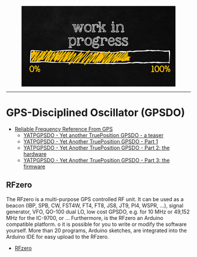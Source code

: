 <!--
Maintainer:   jeffskinnerbox@yahoo.com / www.jeffskinnerbox.me
Version:      0.0.0
-->


<div align="center">
<img src="https://raw.githubusercontent.com/jeffskinnerbox/blog/main/content/images/banners-bkgrds/work-in-progress.jpg" title="These materials require additional work and are not ready for general use." align="center" width=420px height=219px>
</div>


-----




# GPS-Disciplined Oscillator (GPSDO)

* [Reliable Frequency Reference From GPS](https://hackaday.com/2021/02/28/reliable-frequency-reference-from-gps/)
  * [YATPGPSDO - Yet another TruePosition GPSDO - a teaser](https://diysquared.blogspot.com/2021/01/yatg-yet-another-trueposition-gpsdo.html)
  * [YATPGPSDO - Yet Another TruePosition GPSDO - Part 1](https://diysquared.blogspot.com/2021/02/yatg-yet-another-trueposition-gpsdo.html)
  * [YATPGPSDO - Yet Another TruePosition GPSDO - Part 2: the hardware](https://diysquared.blogspot.com/2021/02/yatpgpsdo-yet-another-trueposition.html)
  * [YATPGPSDO - Yet Another TruePosition GPSDO - Part 3: the firmware](https://diysquared.blogspot.com/2021/02/yatpgpsdo-yet-another-trueposition_20.html)

## RFzero

The RFzero is a multi-purpose GPS controlled RF unit.
It can be used as a beacon (IBP, SPB, CW, FST4W, FT4, FT8, JS8, JT9, PI4, WSPR, …),
signal generator, VFO, QO-100 dual LO, low cost GPSDO, e.g. for 10 MHz or 49,152 MHz for the IC-9700,
or … Furthermore, is the RFzero an Arduino compatible platform.
o it is possible for you to write or modify the software yourself.
More than 20 programs, Arduino sketches, are integrated into the Arduino IDE for easy upload to the RFzero.

* [RFzero](https://www.rfzero.net/)
